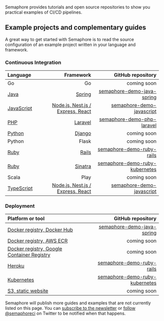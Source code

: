 Semaphore provides tutorials and open source repositories to show you practical
examples of CI/CD pipelines.

## Example projects and complementary guides

A great way to get started with Semaphore is to read the source configuration
of an example project written in your language and framework.

### Continuous Integration

| Language | Framework | GitHub repository |
|:--|--:|--:|
| Go | Go | coming soon |
| [Java][guide-java-spring] | [Spring][guide-java-spring] | [semaphore-demo-java-spring][demo-java-spring] |
| [JavaScript][guide-javascript] | [Node.js, Nest.js / Express, React][guide-javascript] | [semaphore-demo-javascript][demo-javascript] |
| [PHP][guide-laravel] | [Laravel][guide-laravel] | [semaphore-demo-php-laravel][demo-php-laravel] |
| [Python][guide-django] | [Django][guide-django] | coming soon |
| Python | Flask | coming soon |
| [Ruby][guide-rails] | [Rails][guide-rails] | [semaphore-demo-ruby-rails][demo-ruby-rails] |
| [Ruby][guide-kubernetes] | [Sinatra][guide-kubernetes] | [semaphore-demo-ruby-kubernetes][demo-ruby-kubernetes] |
| Scala | Play | coming soon |
| [TypeScript][guide-javascript] | [Node.js, Nest.js / Express, React][guide-javascript] | [semaphore-demo-javascript][demo-javascript] |

### Deployment

| Platform or tool | GitHub repository |
|:--|--:|
| [Docker registry, Docker Hub][guide-dockerhub] | [semaphore-demo-java-spring][demo-java-spring] |
| [Docker registry, AWS ECR][guide-ecr] | coming soon |
| [Docker registry, Google Container Registry][guide-gcr] | coming soon |
| [Heroku][guide-heroku] | [semaphore-demo-ruby-rails][demo-ruby-rails] |
| [Kubernetes][guide-kubernetes] | [semaphore-demo-ruby-kubernetes][demo-ruby-kubernetes]
| [S3, static website][guide-static-website] | coming soon |

Semaphore will publish more guides and examples that are not currently listed
on this page. You can [subscribe to the newsletter][newsletter] or [follow
@semaphoreci][twitter] on Twitter to be notified when that happens.

[demo-java-spring]: https://github.com/semaphoreci-demos/semaphore-demo-java-spring
[demo-javascript]: https://github.com/semaphoreci-demos/semaphore-demo-javascript
[demo-php-laravel]: https://github.com/semaphoreci-demos/semaphore-demo-php-laravel
[demo-ruby-kubernetes]: https://github.com/semaphoreci-demos/semaphore-demo-ruby-kubernetes
[demo-ruby-rails]: https://github.com/semaphoreci-demos/semaphore-demo-ruby-rails
[guide-django]: https://docs.semaphoreci.com/article/116-django-continuous-integration
[guide-dockerhub]: https://docs.semaphoreci.com/article/70-dockerhub
[guide-java-spring]: https://docs.semaphoreci.com/article/122-java-spring-continuous-integration
[guide-javascript]: https://docs.semaphoreci.com/article/121-nodejs-typescript-continuous-integration
[guide-laravel]: https://docs.semaphoreci.com/article/114-laravel-php-continuous-integration
[guide-rails]: https://docs.semaphoreci.com/article/99-rails-continuous-integration
[guide-kubernetes]: https://docs.semaphoreci.com/article/119-ci-cd-for-microservices-on-kubernetes
[guide-ecr]: https://docs.semaphoreci.com/article/71-aws-elastic-container-registry-ecr
[guide-gcr]: https://docs.semaphoreci.com/article/72-google-container-registry-gcr
[guide-heroku]: https://docs.semaphoreci.com/article/100-heroku-deployment
[guide-static-website]: https://docs.semaphoreci.com/article/97-continuous-deployment-static-website
[newsletter]: https://semaphoreci.us5.list-manage.com/subscribe?u=72b30480e518914855ca55a85&id=d442447559
[twitter]: https://twitter.com/semaphoreci
